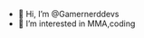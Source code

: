 - 👋 Hi, I’m @Gamernerddevs
- 👀 I’m interested in  MMA,coding 

<!---
Gamernerddevs/Gamernerddevs is a ✨ special ✨ repository because its `README.md` (this file) appears on your GitHub profile.
You can click the Preview link to take a look at your changes.
--->
